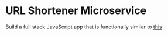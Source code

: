 # URL Shortener Microservice

Build a full stack JavaScript app that is functionally similar to [this](https://url-shortener-microservice.freecodecamp.rocks)
